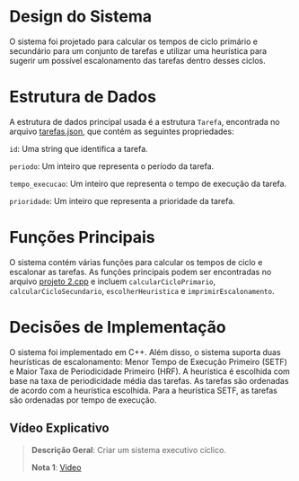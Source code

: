 # Design do Sistema

O sistema foi projetado para calcular os tempos de ciclo primário e secundário para um conjunto de tarefas e utilizar uma heurística para sugerir um possível escalonamento das tarefas dentro desses ciclos.

# Estrutura de Dados
A estrutura de dados principal usada é a estrutura `Tarefa`, encontrada no arquivo [tarefas.json](https://github.com/NibiruFT/Sistemas-em-Tempo-Real/blob/main/Projeto%202/projeto%202/tarefas.json), que contém as seguintes propriedades:

`id`: Uma string que identifica a tarefa.

`periodo`: Um inteiro que representa o período da tarefa.

`tempo_execucao`: Um inteiro que representa o tempo de execução da tarefa.

`prioridade`: Um inteiro que representa a prioridade da tarefa.

# Funções Principais
O sistema contém várias funções para calcular os tempos de ciclo e escalonar as tarefas. As funções principais podem ser encontradas no arquivo [projeto 2.cpp](https://github.com/NibiruFT/Sistemas-em-Tempo-Real/blob/main/Projeto%202/projeto%202/projeto%202.cpp) e incluem `calcularCicloPrimario`, `calcularCicloSecundario`, `escolherHeuristica` e `imprimirEscalonamento`.

# Decisões de Implementação
O sistema foi implementado em C++. Além disso, o sistema suporta duas heurísticas de escalonamento: Menor Tempo de Execução Primeiro (SETF) e Maior Taxa de Periodicidade Primeiro (HRF). A heurística é escolhida com base na taxa de periodicidade média das tarefas. As tarefas são ordenadas de acordo com a heurística escolhida. Para a heurística SETF, as tarefas são ordenadas por tempo de execução.

## Vídeo Explicativo

> **Descrição Geral**: Criar um sistema executivo cíclico.
> 
> **Nota 1**: [Video](https://youtu.be/PVLUpZMb-Ac) 
